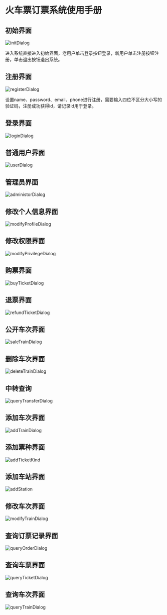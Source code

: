 ﻿# 火车票订票系统使用手册

## 初始界面

  ![initDialog](/picture/initDialog.png)
  
  进入系统直接进入初始界面，老用户单击登录按钮登录，新用户单击注册按钮注册，单击退出按钮退出系统。

## 注册界面

  ![registerDialog](/picture/registerDialog.png)

  设置name、password、email、phone进行注册，需要输入四位不区分大小写的验证码，注册成功获得id，请记录id用于登录。
  
## 登录界面

  ![loginDialog](/picture/loginDialog.png)

## 普通用户界面

  ![userDialog](/picture/userDialog.png)

## 管理员界面

  ![administorDialog](/picture/administorDialog.png)

## 修改个人信息界面

  ![modifyProfileDialog](/picture/modifyProfileDialog.png)

## 修改权限界面

  ![modifyPrivilegeDialog](/picture/modifyPrivilegeDialog.png)

## 购票界面

  ![buyTicketDialog](/picture/buyTicketDialog.png)
  
## 退票界面

  ![refundTicketDialog](/picture/refundTicketDialog.png)
  
## 公开车次界面

  ![saleTrainDialog](/picture/saleTrainDialog.png)
  
## 删除车次界面

  ![deleteTrainDialog](/picture/deleteTrainDialog.png)
  
## 中转查询

  ![queryTransferDialog](/picture/queryTransferDialog.png)
  
## 添加车次界面

  ![addTrainDialog](/picture/addTrainDialog.png)

## 添加票种界面

  ![addTicketKind](/picture/addTicketKind.png)

## 添加车站界面

  ![addStation](/picture/addStation.png)

## 修改车次界面

  ![modifyTrainDialog](/picture/modifyTrainDialog.png)

## 查询订票记录界面

  ![queryOrderDialog](/picture/queryOrderDialog.png)
  
## 查询车票界面

  ![queryTicketDialog](/picture/queryTicketDialog.png)
  
## 查询车次界面

  ![queryTrainDialog](/picture/queryTrainDialog.png)
